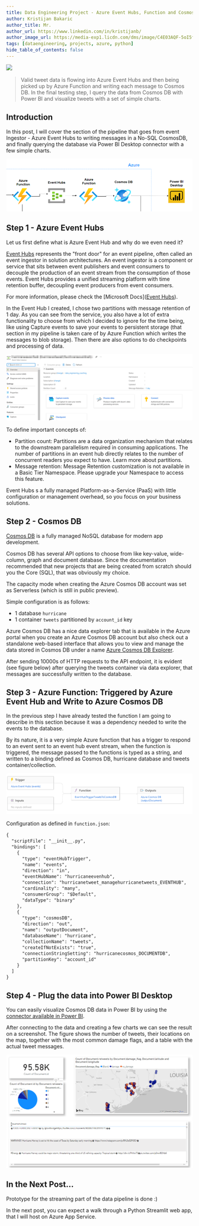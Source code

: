 ```yaml
---
title: Data Engineering Project - Azure Event Hubs, Function and Cosmos DB - Part 4
author: Kristijan Bakaric
author_title: Mr.
author_url: https://www.linkedin.com/in/kristijanb/
author_image_url: https://media-exp1.licdn.com/dms/image/C4E03AQF-5oI5fHJPjw/profile-displayphoto-shrink_800_800/0/1606336983715?e=1620259200&v=beta&t=VvBP6s8IMDUwKDfvj6B3c-gGmN3IfioALIAboXg_DGE
tags: [dataengineering, projects, azure, python]
hide_table_of_contents: false
---
```


![](https://images.unsplash.com/photo-1575612711678-7e781546adf8?ixid=MXwxMjA3fDB8MHxwaG90by1wYWdlfHx8fGVufDB8fHw%3D&ixlib=rb-1.2.1&auto=format&fit=crop&w=2100&q=80)


> Valid tweet data is flowing into Azure Event Hubs and then being picked up by Azure Function and writing each message to Cosmos DB. In the final testing step, I query the data from Cosmos DB with Power BI and visualize tweets with a set of simple charts.

<!--truncate-->


## Introduction

In this post, I will cover the section of the pipeline that goes from event Ingestor - Azure Event Hubs to writing messages in a No-SQL CosmosDB, and finally querying the database via Power BI Desktop  connector with a few simple charts.

![](2021-03-07-data-engineering-part4/diagram.png)

##  Step 1 - Azure Event Hubs

Let us first define what is Azure Event Hub and why do we even need it?

[Event Hubs](https://docs.microsoft.com/en-us/azure/event-hubs/event-hubs-about) represents the "front door" for an event pipeline, often called an event ingestor in solution architectures. An event ingestor is a component or service that sits between event publishers and event consumers to decouple the production of an event stream from the consumption of those events. Event Hubs provides a unified streaming platform with time retention buffer, decoupling event producers from event consumers.

For more information, please check the [Microsoft Docs]([Event Hubs](https://docs.microsoft.com/en-us/azure/event-hubs/event-hubs-about)).

In the Event Hub I created, I chose two partitions with message retention of 1 day. As you can see from the service, you also have a lot of extra functionality to choose from which I decided to ignore for the time being, like using Capture events to save your events to persistent storage (that section in my pipeline is taken care of by Azure Function which writes the messages to blob storage). Then there are also options to do checkpoints and processing of data.

![](2021-03-07-data-engineering-part4/event_hub.png)

To define important concepts of:

- Partition count: Partitions are a data organization mechanism that relates to the downstream parallelism required in consuming applications. The number of partitions in an event hub directly relates to the number of concurrent readers you expect to have. Learn more about partitions.
- Message retention: Message Retention customization is not available in a Basic Tier Namespace. Please upgrade your Namespace to access this feature. 


Event Hubs s a fully managed Platform-as-a-Service (PaaS) with little configuration or management overhead, so you focus on your business solutions.

## Step 2 - Cosmos DB

[Cosmos DB](https://docs.microsoft.com/en-us/azure/cosmos-db/introduction) is a fully managed NoSQL database for modern app development.

Cosmos DB has several API options to choose from like key-value, wide-column, graph and document database. Since the documentation recommended that new projects that are being created from scratch should you the Core (SQL), that was obviously my choice.

The capacity mode when creating the Azure Cosmos DB account was set as Serverless (which is still in public preview).

Simple configuration is as follows:

- 1 database `hurricane`
- 1 container `tweets` partitioned by `account_id` key

Azure Cosmos DB has a nice data explorer tab that is available in the Azure portal when you create an Azure Cosmos DB account but also check out a standalone web-based interface that allows you to view and manage the data stored in Cosmos DB under a name [Azure Cosmos DB Explorer](https://docs.microsoft.com/en-us/azure/cosmos-db/data-explorer).

After sending 10000s of HTTP requests to the API endpoint, it is evident (see figure  below) after querying the tweets container via data explorer, that messages are successfully written to the database.

## Step 3 - Azure Function: Triggered by Azure Event Hub and Write to Azure Cosmos DB

In the previous step I have already tested the function I am going to describe in this section because it was a dependency needed to write the events to the database.

By its nature, it is a very simple Azure function that has a trigger to respond to an event sent to an event hub event stream, when the function is triggered, the message passed to the functions is typed as a string, and written to a binding defined as Cosmos DB, hurricane database and tweets container/collection.

![](2021-03-07-data-engineering-part4/events-to-cosmos-func.png)

Configuration as defined in `function.json`:

```
{
  "scriptFile": "__init__.py",
  "bindings": [
    {
      "type": "eventHubTrigger",
      "name": "events",
      "direction": "in",
      "eventHubName": "hurricaneevenhub",
      "connection": "hurricanetweet_managehurricanetweets_EVENTHUB",
      "cardinality": "many",
      "consumerGroup": "$Default",
      "dataType": "binary"
    },
    {
      "type": "cosmosDB",
      "direction": "out",
      "name": "outputDocument",
      "databaseName": "hurricane",
      "collectionName": "tweets",
      "createIfNotExists": "true",
      "connectionStringSetting": "hurricanecosmos_DOCUMENTDB",
      "partitionKey": "account_id"
    }
  ]
}
```

## Step 4 - Plug the data into Power BI Desktop

You can easily visualize Cosmos DB data in Power BI by using the [connector available in Power BI](https://docs.microsoft.com/en-us/azure/cosmos-db/powerbi-visualize). 

After connecting to the data and creating a few charts we can see the result on a screenshot. The figure shows the number of tweets, their locations on the map, together with the most common damage flags, and a table with the actual tweet messages.

![](2021-03-07-data-engineering-part4/pbi-visual.png)

## In the Next Post...

Prototype for the streaming part of the data pipeline is done :)

In the next post, you can expect a walk through a Python Streamlit web app, that I will host on Azure App Service.